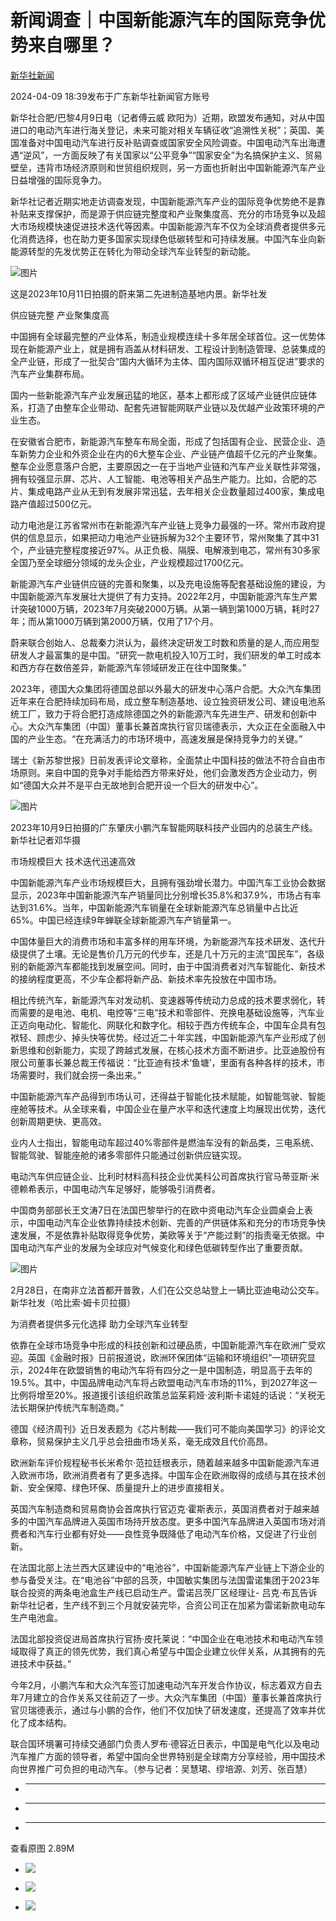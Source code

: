 # 新闻调查｜中国新能源汽车的国际竞争优势来自哪里？

[](https://news.qq.com/omn/author/8QMd2H1Y7IEZuzk%3D)

[新华社新闻](https://news.qq.com/omn/author/8QMd2H1Y7IEZuzk%3D)

2024-04-09 18:39发布于广东新华社新闻官方账号

新华社合肥/巴黎4月9日电（记者傅云威
欧阳为）近期，欧盟发布通知，对从中国进口的电动汽车进行海关登记，未来可能对相关车辆征收“追溯性关税”；英国、美国准备对中国电动汽车进行反补贴调查或国家安全风险调查。中国电动汽车出海遭遇“逆风”，一方面反映了有关国家以“公平竞争”“国家安全”为名搞保护主义、贸易壁垒，违背市场经济原则和世贸组织规则，另一方面也折射出中国新能源汽车产业日益增强的国际竞争力。

新华社记者近期实地走访调查发现，中国新能源汽车产业的国际竞争优势绝不是靠补贴来支撑保护，而是源于供应链完整度和产业聚集度高、充分的市场竞争以及超大市场规模快速促进技术迭代等因素。中国新能源汽车不仅为全球消费者提供多元化消费选择，也在助力更多国家实现绿色低碳转型和可持续发展。中国汽车业向新能源转型的先发优势正在转化为带动全球汽车业转型的新动能。

![图片](https:https://inews.gtimg.com/om_bt/Om8H2OZnsdZGmxIz74ZboQHa8UGpoLe0Wm11r-xI3kXHcAA/1000)

这是2023年10月11日拍摄的蔚来第二先进制造基地内景。新华社发

供应链完整 产业聚集度高

中国拥有全球最完整的产业体系，制造业规模连续十多年居全球首位。这一优势体现在新能源产业上，就是拥有涵盖从材料研发、工程设计到制造管理、总装集成的全产业链，形成了一批契合“国内大循环为主体、国内国际双循环相互促进”要求的汽车产业集群布局。

国内一些新能源汽车产业发展迅猛的地区，基本上都形成了区域产业链供应链体系，打造了由整车企业带动、配套先进智能网联产业链以及优越产业政策环境的产业生态。

在安徽省合肥市，新能源汽车整车布局全面，形成了包括国有企业、民营企业、造车新势力企业和外资企业在内的6大整车企业、产业链产值超千亿元的产业聚集。整车企业愿意落户合肥，主要原因之一在于当地产业链和汽车产业关联性非常强，拥有较强显示屏、芯片、人工智能、电池等相关产品生产能力。比如，合肥的芯片、集成电路产业从无到有发展非常迅猛，去年相关企业数量超过400家，集成电路产值超过500亿元。

动力电池是江苏省常州市在新能源汽车产业链上竞争力最强的一环。常州市政府提供的信息显示，如果把动力电池产业链拆解为32个主要环节，常州聚集了其中31个，产业链完整程度接近97%。从正负极、隔膜、电解液到电芯，常州有30多家全国乃至全球细分领域的龙头企业，产业规模超过1700亿元。

新能源汽车产业链供应链的完善和聚集，以及充电设施等配套基础设施的建设，为中国新能源汽车发展壮大提供了有力支持。2022年2月，中国新能源汽车生产累计突破1000万辆，2023年7月突破2000万辆。从第一辆到第1000万辆，耗时27年；而从第1000万辆到第2000万辆，仅用了17个月。

蔚来联合创始人、总裁秦力洪认为，最终决定研发工时数和质量的是人,而应用型研发人才最富集的是中国。“研究一款电机投入10万工时，我们研发的单工时成本和西方存在数倍差异，新能源汽车领域研发正在往中国聚集。”

2023年，德国大众集团将德国总部以外最大的研发中心落户合肥。大众汽车集团近年来在合肥持续加码布局，成立整车制造基地、设立独资研发公司、建设电池系统工厂，致力于将合肥打造成除德国之外的新能源汽车先进生产、研发和创新中心。大众汽车集团（中国）董事长兼首席执行官贝瑞德表示，大众正在全面融入中国的产业生态。“在充满活力的市场环境中，高速发展是保持竞争力的关键。”

瑞士《新苏黎世报》日前发表评论文章称，全面禁止中国科技的做法不符合自由市场原则。来自中国的竞争对手能给西方带来好处，他们会激发西方企业动力，例如“德国大众并不是平白无故地到合肥开设一个巨大的研发中心”。

![图片](https:https://inews.gtimg.com/om_bt/ObCtdX5NSdzscJzsCjxy7LkLQ9y8pMF9AjP2uIF7aiCI0AA/1000)

2023年10月9日拍摄的广东肇庆小鹏汽车智能网联科技产业园内的总装生产线。新华社记者邓华摄

市场规模巨大 技术迭代迅速高效

中国新能源汽车产业市场规模巨大，且拥有强劲增长潜力。中国汽车工业协会数据显示，2023年中国新能源汽车产销量同比分别增长35.8%和37.9%，市场占有率达到31.6%。当年，中国新能源汽车销量在全球新能源汽车总销量中占比近65%。中国已经连续9年蝉联全球新能源汽车产销量第一。

中国体量巨大的消费市场和丰富多样的用车环境，为新能源汽车技术研发、迭代升级提供了土壤。无论是售价几万元的代步车，还是几十万元的主流“国民车”，各级别的新能源汽车都能找到发展空间。同时，由于中国消费者对汽车智能化、新技术的接纳程度更高，不少车企都将新产品、新技术率先投放在中国市场。

相比传统汽车，新能源汽车对发动机、变速器等传统动力总成的技术要求弱化，转而需要的是电池、电机、电控等“三电”技术和零部件、充换电基础设施等，汽车业正迈向电动化、智能化、网联化和数字化。相较于西方传统车企，中国车企具有包袱轻、顾虑少、掉头快等优势。经过近二十年实践，中国新能源汽车产业形成了创新思维和创新能力，实现了跨越式发展，在核心技术方面不断进步。比亚迪股份有限公司董事长兼总裁王传福说：“比亚迪有技术‘鱼塘’，里面有各种各样的技术，市场需要时，我们就会捞一条出来。”

中国新能源汽车产品得到市场认可，还得益于智能化技术赋能，如智能驾驶、智能座舱等技术。从全球来看，中国企业在量产水平和迭代速度上均展现出优势，迭代创新周期更快、更高效。

业内人士指出，智能电动车超过40%零部件是燃油车没有的新品类，三电系统、智能驾驶、智能座舱的诸多零部件只能通过创新供应链实现。

电动汽车供应链企业、比利时材料高科技企业优美科公司首席执行官马蒂亚斯·米德赖希表示，中国电动汽车足够好，能够吸引消费者。

中国商务部部长王文涛7日在法国巴黎举行的在欧中资电动汽车企业圆桌会上表示，中国电动汽车企业依靠持续技术创新、完善的产供链体系和充分的市场竞争快速发展，不是依靠补贴取得竞争优势，美欧等关于“产能过剩”的指责毫无依据。中国电动汽车产业的发展为全球应对气候变化和绿色低碳转型作出了重要贡献。

![图片](https:https://inews.gtimg.com/om_bt/O0D6WoRv2rQKmnU_lOH1YDqk6p6OL9NLDx6biNHLrb7nMAA/1000)

2月28日，在南非立法首都开普敦，人们在公交总站登上一辆比亚迪电动公交车。新华社发（哈比索·姆卡贝拉摄）

为消费者提供多元化选择 助力全球汽车业转型

依靠在全球市场竞争中形成的科技创新和过硬品质，中国新能源汽车在欧洲广受欢迎。英国《金融时报》日前报道说，欧洲环保团体“运输和环境组织”一项研究显示，2024年在欧盟销售的电动汽车将有四分之一是中国制造，明显高于去年的19.5%。其中，中国品牌电动汽车将占欧盟电动汽车市场的11%，到2027年这一比例将增至20%。报道援引该组织政策总监茱莉娅·波利斯卡诺娃的话说：“关税无法长期保护传统汽车制造商。”

德国《经济周刊》近日发表题为《芯片制裁——我们可不能向美国学习》的评论文章称，贸易保护主义几乎总会扭曲市场关系，毫无成效且代价高昂。

欧洲新车评价规程秘书长米希尔·范拉廷根表示，随着越来越多中国新能源汽车进入欧洲市场，欧洲消费者有了更多选择。中国车企在欧洲取得的成绩与其在技术创新、安全保障、绿色环保、质量提升上的进步直接相关。

英国汽车制造商和贸易商协会首席执行官迈克·霍斯表示，英国消费者对于越来越多的中国汽车品牌进入英国市场持开放态度。更多中国汽车品牌进入英国市场对消费者和汽车行业都有好处——良性竞争既降低了电动汽车价格，又促进了行业创新。

在法国北部上法兰西大区建设中的“电池谷”，中国新能源汽车产业链上下游企业的参与备受关注。在“电池谷”中部的吕茨，中国敏实集团与法国雷诺集团于2023年联合投资的两条电池盒生产线已启动生产。雷诺吕茨厂区经理让-
吕克·布瓦告诉新华社记者，生产线不到三个月就安装完毕，合资公司正在加紧为雷诺新款电动车生产电池盒。

法国北部投资促进局首席执行官扬·皮托莱说：“中国企业在电池技术和电动汽车领域取得了真正的领先优势，我们真心希望与中国企业建立伙伴关系，从其拥有的先进技术中获益。”

今年2月，小鹏汽车和大众汽车签订加速电动汽车开发合作协议，标志着双方自去年7月建立的合作关系又往前迈了一步。大众汽车集团（中国）董事长兼首席执行官贝瑞德表示，通过与小鹏的合作，他们不仅加快了研发速度，还提高了效率并优化了成本结构。

联合国环境署可持续交通部门负责人罗布·德容近日表示，中国是电气化以及电动汽车推广方面的领导者，希望中国向全世界特别是全球南方分享经验，用中国技术向世界推广可负担的电动汽车。（参与记者：吴慧珺、缪培源、刘芳、张百慧）

  *  ______

  * ______

  * ______

查看原图 2.89M

  * ![](https:https://inews.gtimg.com/om_bt/Om8H2OZnsdZGmxIz74ZboQHa8UGpoLe0Wm11r-xI3kXHcAA/1000)

  * ![](https:https://inews.gtimg.com/om_bt/ObCtdX5NSdzscJzsCjxy7LkLQ9y8pMF9AjP2uIF7aiCI0AA/1000)

  * ![](https:https://inews.gtimg.com/om_bt/O0D6WoRv2rQKmnU_lOH1YDqk6p6OL9NLDx6biNHLrb7nMAA/1000)

